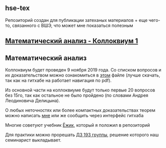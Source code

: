 ## hse-tex
Репозиторий создан для публикации затеханых материалов + еще чего-то, связанного с ВШЭ, что может мне показаться полезным

## [Математический анализ - Коллоквиум 1](mathematical_analysis/mathematical_analysis.pdf)

## Математический анализ
Коллоквиум будет проведен 9 ноября 2019 года. Со списком вопросов и их доказательством можно ознакомиться в [этом](mathematical_analysis/mathematical_analysis.pdf) файле (лучше скачать, так как на гитхабе на работает навигация по pdf).

Из основной части на коллоквиуме будут только первые 20 вопросов без 15го, так как остальное не было пройдено (по словами Андрея Леодиновича Делицына).

О любых неточностях или более компактных доказательствах теорем можно написать [мне](https://teleg.run/lodthe) или же сообщить через интерфейс гитхаба

Многие советуют учебник [Ёжик](mathematical_analysis/Matan_Ezhik.pdf), который я положил в репозиторий

Для практики можно прорешать [ДЗ 193 группы](https://www.dropbox.com/sh/aczqsguk5t8jccg/AADSDlQTTGxoY8imMeYNVzNAa?dl=0), решение которого наш семинарист выкладывает.
